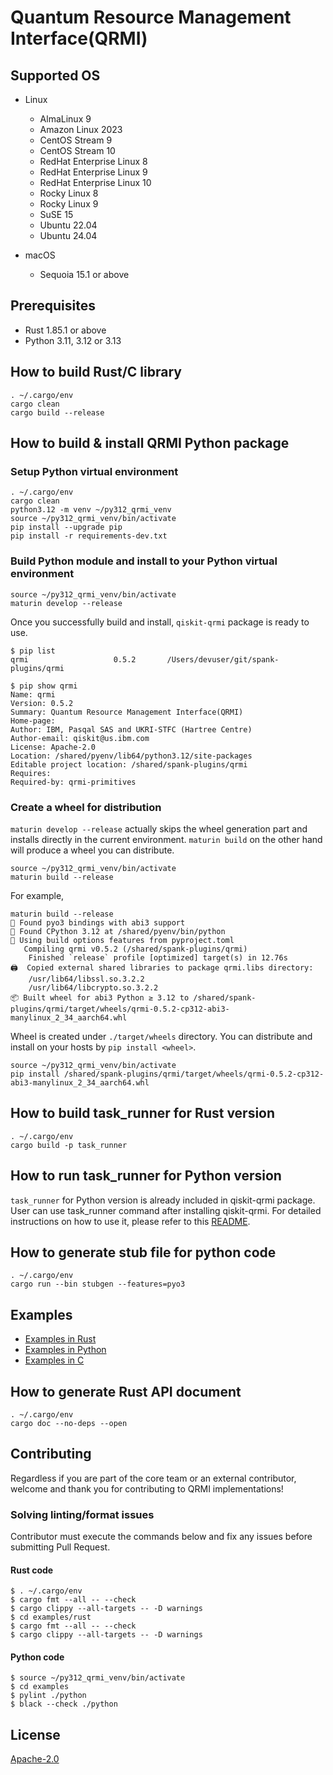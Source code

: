 # Quantum Resource Management Interface(QRMI)

## Supported OS

* Linux
  * AlmaLinux 9
  * Amazon Linux 2023
  * CentOS Stream 9
  * CentOS Stream 10
  * RedHat Enterprise Linux 8
  * RedHat Enterprise Linux 9
  * RedHat Enterprise Linux 10
  * Rocky Linux 8
  * Rocky Linux 9
  * SuSE 15
  * Ubuntu 22.04
  * Ubuntu 24.04

* macOS
  * Sequoia 15.1 or above

## Prerequisites

* Rust 1.85.1 or above
* Python 3.11, 3.12 or 3.13


## How to build Rust/C library
```shell-session
. ~/.cargo/env
cargo clean
cargo build --release
```

## How to build & install QRMI Python package

### Setup Python virtual environment
```shell-session
. ~/.cargo/env
cargo clean
python3.12 -m venv ~/py312_qrmi_venv
source ~/py312_qrmi_venv/bin/activate
pip install --upgrade pip
pip install -r requirements-dev.txt
```

### Build Python module and install to your Python virtual environment
```shell-session
source ~/py312_qrmi_venv/bin/activate
maturin develop --release
```

Once you successfully build and install, `qiskit-qrmi` package is ready to use.
```shell-session
$ pip list
qrmi                   0.5.2       /Users/devuser/git/spank-plugins/qrmi

$ pip show qrmi
Name: qrmi
Version: 0.5.2
Summary: Quantum Resource Management Interface(QRMI)
Home-page: 
Author: IBM, Pasqal SAS and UKRI-STFC (Hartree Centre)
Author-email: qiskit@us.ibm.com
License: Apache-2.0
Location: /shared/pyenv/lib64/python3.12/site-packages
Editable project location: /shared/spank-plugins/qrmi
Requires: 
Required-by: qrmi-primitives
```

### Create a wheel for distribution

`maturin develop --release` actually skips the wheel generation part and installs directly in the current environment. `maturin build` on the other hand will produce a wheel you can distribute.

```shell-session
source ~/py312_qrmi_venv/bin/activate
maturin build --release
```

For example,
```shell-session
maturin build --release
🔗 Found pyo3 bindings with abi3 support
🐍 Found CPython 3.12 at /shared/pyenv/bin/python
📡 Using build options features from pyproject.toml
   Compiling qrmi v0.5.2 (/shared/spank-plugins/qrmi)
    Finished `release` profile [optimized] target(s) in 12.76s
🖨  Copied external shared libraries to package qrmi.libs directory:
    /usr/lib64/libssl.so.3.2.2
    /usr/lib64/libcrypto.so.3.2.2
📦 Built wheel for abi3 Python ≥ 3.12 to /shared/spank-plugins/qrmi/target/wheels/qrmi-0.5.2-cp312-abi3-manylinux_2_34_aarch64.whl
```

Wheel is created under `./target/wheels` directory. You can distribute and install on your hosts by `pip install <wheel>`.

```shell-session
source ~/py312_qrmi_venv/bin/activate
pip install /shared/spank-plugins/qrmi/target/wheels/qrmi-0.5.2-cp312-abi3-manylinux_2_34_aarch64.whl
```

## How to build task_runner for Rust version
```shell-session
. ~/.cargo/env
cargo build -p task_runner 
```

## How to run task_runner for Python version
`task_runner` for Python version is already included in qiskit-qrmi package. User can use task_runner command after installing qiskit-qrmi. 
For detailed instructions on how to use it, please refer to this [README](./bin/task_runner/README.md).

## How to generate stub file for python code
```shell-session
. ~/.cargo/env
cargo run --bin stubgen --features=pyo3
```

## Examples

* [Examples in Rust](./examples/qrmi/rust)
* [Examples in Python](./examples/qrmi/python)
* [Examples in C](./examples/qrmi/c)

## How to generate Rust API document

```shell-session
. ~/.cargo/env
cargo doc --no-deps --open
```

## Contributing

Regardless if you are part of the core team or an external contributor, welcome and thank you for contributing to QRMI implementations!

### Solving linting/format issues

Contributor must execute the commands below and fix any issues before submitting Pull Request.

#### Rust code
```shell-session
$ . ~/.cargo/env
$ cargo fmt --all -- --check
$ cargo clippy --all-targets -- -D warnings
$ cd examples/rust
$ cargo fmt --all -- --check
$ cargo clippy --all-targets -- -D warnings
```

#### Python code
```shell-session
$ source ~/py312_qrmi_venv/bin/activate
$ cd examples
$ pylint ./python
$ black --check ./python
```

## License

[Apache-2.0](https://github.com/qiskit-community/spank-plugins/blob/main/qrmi/LICENSE.txt)
